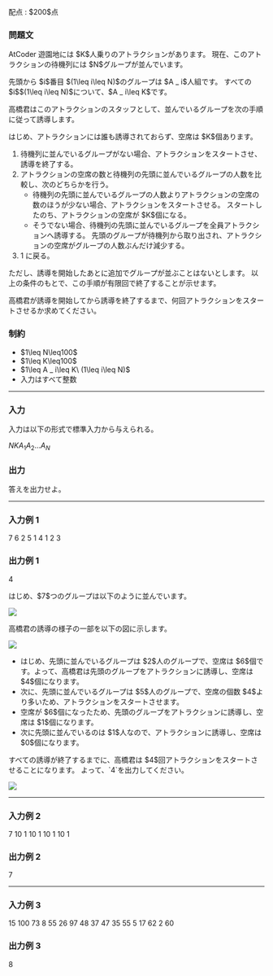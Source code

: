 
<div>

<span>

<span>

<p>
配点 : $200$点
</p>

<div>

<section>

### **問題文**

<p>
AtCoder 遊園地には $K$人乗りのアトラクションがあります。
現在、このアトラクションの待機列には $N$グループが並んでいます。
</p>

<p>
先頭から $i$番目 $(1\leq i\leq N)$のグループは $A _ i$人組です。
すべての $i$$(1\leq i\leq N)$について、$A _ i\leq K$です。
</p>

<p>
高橋君はこのアトラクションのスタッフとして、並んでいるグループを次の手順に従って誘導します。
</p>

<p>
はじめ、アトラクションには誰も誘導されておらず、空席は $K$個あります。
</p>

<ol>

<li>
待機列に並んでいるグループがない場合、アトラクションをスタートさせ、誘導を終了する。
</li>

<li>
アトラクションの空席の数と待機列の先頭に並んでいるグループの人数を比較し、次のどちらかを行う。
<ul>

<li>
待機列の先頭に並んでいるグループの人数よりアトラクションの空席の数のほうが少ない場合、アトラクションをスタートさせる。
スタートしたのち、アトラクションの空席が $K$個になる。
</li>

<li>
そうでない場合、待機列の先頭に並んでいるグループを全員アトラクションへ誘導する。
先頭のグループが待機列から取り出され、アトラクションの空席がグループの人数ぶんだけ減少する。
</li>

</ul>

</li>

<li>
1 に戻る。
</li>

</ol>

<p>
ただし、誘導を開始したあとに追加でグループが並ぶことはないとします。
以上の条件のもとで、この手順が有限回で終了することが示せます。
</p>

<p>
高橋君が誘導を開始してから誘導を終了するまで、何回アトラクションをスタートさせるか求めてください。
</p>

</section>

</div>

<div>

<section>

### **制約**

<ul>

<li>
$1\leq N\leq100$
</li>

<li>
$1\leq K\leq100$
</li>

<li>
$1\leq A _ i\leq K\ (1\leq i\leq N)$
</li>

<li>
入力はすべて整数
</li>

</ul>

</section>

</div>

---

<div>

<div>

<section>

### **入力**

<p>
入力は以下の形式で標準入力から与えられる。
</p>

<div>

$N$$K$$A _ 1$$A _ 2$$\ldots$$A _ N$
</div>

</section>

</div>

<div>

<section>

### **出力**

<p>
答えを出力せよ。
</p>

</section>

</div>

</div>

---

<div>

<section>

### **入力例 1**

<div>

7 6
2 5 1 4 1 2 3

</div>

</section>

</div>

<div>

<section>

### **出力例 1**

<div>

4

</div>

<p>
はじめ、$7$つのグループは以下のように並んでいます。
</p>

<p>

<img src="https://img.atcoder.jp/abc353/2dc11c3f2d6ad348c245534a6a6b0256.png">

</img>

</p>

<p>
高橋君の誘導の様子の一部を以下の図に示します。
</p>

<p>

<img src="https://img.atcoder.jp/abc353/19c93b71aa1f642e4ad14440d125c0cd.png">

</img>

</p>

<ul>

<li>
はじめ、先頭に並んでいるグループは $2$人のグループで、空席は $6$個です。よって、高橋君は先頭のグループをアトラクションに誘導し、空席は $4$個になります。
</li>

<li>
次に、先頭に並んでいるグループは $5$人のグループで、空席の個数 $4$より多いため、アトラクションをスタートさせます。
</li>

<li>
空席が $6$個になったため、先頭のグループをアトラクションに誘導し、空席は $1$個になります。
</li>

<li>
次に先頭に並んでいるのは $1$人なので、アトラクションに誘導し、空席は $0$個になります。
</li>

</ul>

<p>
すべての誘導が終了するまでに、高橋君は $4$回アトラクションをスタートさせることになります。
よって、`4`を出力してください。
</p>

<p>

<img src="https://img.atcoder.jp/abc353/973aadf9834d0cd8ee420042dd5763d6.png">

</img>

</p>

</section>

</div>

---

<div>

<section>

### **入力例 2**

<div>

7 10
1 10 1 10 1 10 1

</div>

</section>

</div>

<div>

<section>

### **出力例 2**

<div>

7

</div>

</section>

</div>

---

<div>

<section>

### **入力例 3**

<div>

15 100
73 8 55 26 97 48 37 47 35 55 5 17 62 2 60

</div>

</section>

</div>

<div>

<section>

### **出力例 3**

<div>

8

</div>

</section>

</div>

</span>

</span>

</div>
